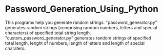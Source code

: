 # Password_Generation_Using_Python

This programs help you generate random strings.
"password_generator.py" generates random strings (comprising random numbers, letters and special characters) of specified total string length.
"custom_password_generator.py" generates random strings of specified total length, lenght of numbers, length of letters and length of special charaters.
